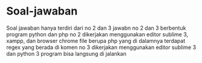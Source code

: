 # Soal-jawaban
Soal jawaban hanya terdiri dari no 2 dan 3
jawabn no 2 dan 3 berbentuk program python dan php
no 2 dikerjakan menggunakan editor sublime 3, xampp, dan browser chrome
     file berupa php yang di dalamnya terdapat regex yang berada di komen
no 3 dikerjakan menggunakan editor sublime 3 dan python 3
     program bisa langsung di jalankan 
